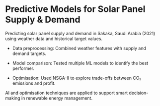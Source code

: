 
# Predictive Models for Solar Panel Supply & Demand

Predicting solar panel supply and demand in Sakaka, Saudi Arabia (2021) using weather data and historical target values.

- Data preprocessing: Combined weather features with supply and demand targets.

- Model comparison: Tested multiple ML models to identify the best performer.

- Optimisation: Used NSGA-II to explore trade-offs between CO₂ emissions and profit.

AI and optimisation techniques are applied to support smart decision-making in renewable energy management.
